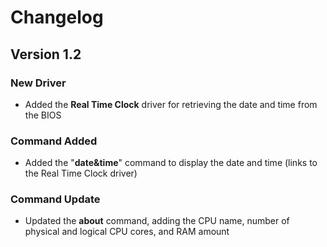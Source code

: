 # Changelog

## Version 1.2

### New Driver
- Added the **Real Time Clock** driver for retrieving the date and time from the BIOS

### Command Added
- Added the "**date&time**" command to display the date and time (links to the Real Time Clock driver)

### Command Update
- Updated the **about** command, adding the CPU name, number of physical and logical CPU cores, and RAM amount